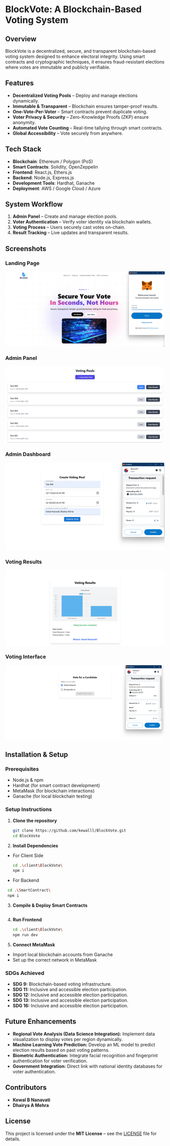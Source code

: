 # BlockVote: A Blockchain-Based Voting System  

## Overview  
BlockVote is a decentralized, secure, and transparent blockchain-based voting system designed to enhance electoral integrity. Using smart contracts and cryptographic techniques, it ensures fraud-resistant elections where votes are immutable and publicly verifiable.

## Features  
- **Decentralized Voting Pools** – Deploy and manage elections dynamically.  
- **Immutable & Transparent** – Blockchain ensures tamper-proof results.  
- **One-Vote-Per-Voter** – Smart contracts prevent duplicate voting.  
- **Voter Privacy & Security** – Zero-Knowledge Proofs (ZKP) ensure anonymity.  
- **Automated Vote Counting** – Real-time tallying through smart contracts.  
- **Global Accessibility** – Vote securely from anywhere.  

## Tech Stack  
- **Blockchain**: Ethereum / Polygon (PoS)  
- **Smart Contracts**: Solidity, OpenZeppelin  
- **Frontend**: React.js, Ethers.js  
- **Backend**: Node.js, Express.js  
- **Development Tools**: Hardhat, Ganache  
- **Deployment**: AWS / Google Cloud / Azure  

## System Workflow  
1. **Admin Panel** – Create and manage election pools.  
2. **Voter Authentication** – Verify voter identity via blockchain wallets.  
3. **Voting Process** – Users securely cast votes on-chain.  
4. **Result Tracking** – Live updates and transparent results.  

## Screenshots  
### Landing Page  
![Landing Page](./screenshots/Landing_Page.png)  

### Admin Panel  
![Admin Panel](./screenshots/Admin_Panel.png)  

### Admin Dashboard  
![Admin Dashboard](./screenshots/Admin_Dashboard.png)  

### Voting Results  
![Voting Results](./screenshots/Voting_Results.png)  

### Voting Interface  
![Voting Interface](./screenshots/Voting_Interface.png)  
 

## Installation & Setup  

### Prerequisites  
- Node.js & npm  
- Hardhat (for smart contract development)  
- MetaMask (for blockchain interactions)  
- Ganache (for local blockchain testing)  

### Setup Instructions  
1. **Clone the repository**  
   ```bash
   git clone https://github.com/kewalll/BlockVote.git
   cd BlockVote
2. **Install Dependencies**
- For Client Side
   ```bash
   cd .\client\BlockVote\
   npm i
   ```
- For Backend
 ```bash
  cd .\SmartContract\
  npm i
```

3. **Compile & Deploy Smart Contracts**
   ```bash

   ```

4. **Run Frontend**
   ```bash
   cd .\client\BlockVote\
   npm run dev
   ```

5. **Connect MetaMask**
- Import local blockchain accounts from Ganache
- Set up the correct network in MetaMask

### SDGs Achieved
 - **SDG 9:** Blockchain-based voting infrastructure.
 - **SDG 11:** Inclusive and accessible election participation.
 - **SDG 12:** Inclusive and accessible election participation.
 - **SDG 13:** Inclusive and accessible election participation.
 - **SDG 16:** Inclusive and accessible election participation.

## Future Enhancements
- **Regional Vote Analysis (Data Science Integration):** Implement data visualization to display votes per region dynamically.
- **Machine Learning Vote Prediction:** Develop an ML model to predict election results based on past voting patterns.
- **Biometric Authentication:** Integrate facial recognition and fingerprint authentication for voter verification.
- **Government Integration:** Direct link with national identity databases for voter authentication.

## Contributors
- **Kewal B Nanavati**
- **Dhairya A Mehra**

## License  
This project is licensed under the **MIT License** – see the [LICENSE](./LICENSE) file for details.  
